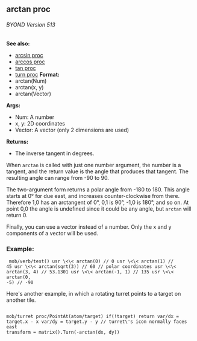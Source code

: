 ## arctan proc 
###### BYOND Version 513
**See also:**
+   [arcsin proc](/ref/proc/arcsin.md) 
+   [arccos proc](/ref/proc/arccos.md) 
+   [tan proc](/ref/proc/tan.md) 
+   [turn proc](/ref/proc/turn.md) <!-- -->
**Format:**
+   arctan(Num)
+   arctan(x, y)
+   arctan(Vector)
<!-- -->
**Args:**
+   Num: A number
+   x, y: 2D coordinates
+   Vector: A vector (only 2 dimensions are used)
<!-- -->
**Returns:**
+   The inverse tangent in degrees.


When `arctan` is called with just one number argument, the
number is a tangent, and the return value is the angle that produces
that tangent. The resulting angle can range from -90 to 90. 

The
two-argument form returns a polar angle from -180 to 180. This angle
starts at 0° for due east, and increases counter-clockwise from there.
Therefore 1,0 has an arctangent of 0°, 0,1 is 90°, -1,0 is 180°, and so
on. At point 0,0 the angle is undefined since it could be any angle, but
`arctan` will return 0. 

Finally, you can use a vector instead
of a number. Only the x and y components of a vector will be used.
### Example:

```
 mob/verb/test() usr \<\< arctan(0) // 0 usr \<\< arctan(1) //
45 usr \<\< arctan(sqrt(3)) // 60 // polar coordinates usr \<\<
arctan(3, 4) // 53.1301 usr \<\< arctan(-1, 1) // 135 usr \<\< arctan(0,
-5) // -90 
```
 

Here\'s another example, in which a
rotating turret points to a target on another tile. 
```

mob/turret proc/PointAt(atom/target) if(!target) return var/dx =
target.x - x var/dy = target.y - y // turret\'s icon normally faces east
transform = matrix().Turn(-arctan(dx, dy)) 
```
